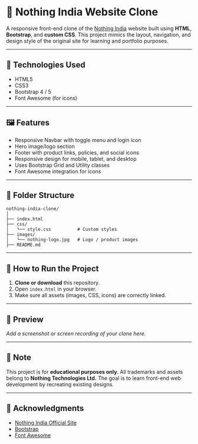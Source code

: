 # 📱 Nothing India Website Clone

A responsive front-end clone of the [Nothing India](https://in.nothing.tech/) website built using **HTML**, **Bootstrap**, and **custom CSS**. This project mimics the layout, navigation, and design style of the original site for learning and portfolio purposes.

---

## 🔧 Technologies Used

- HTML5
- CSS3
- Bootstrap 4 / 5
- Font Awesome (for icons)

---

## 🖼️ Features

- Responsive Navbar with toggle menu and login icon  
- Hero image/logo section  
- Footer with product links, policies, and social icons  
- Responsive design for mobile, tablet, and desktop  
- Uses Bootstrap Grid and Utility classes  
- Font Awesome integration for icons

---

## 📂 Folder Structure

```
nothing-india-clone/
│
├── index.html
├── css/
│   └── style.css          # Custom styles
├── images/
│   └── nothing-logo.jpg   # Logo / product images
├── README.md
```

---

## 🚀 How to Run the Project

1. **Clone or download** this repository.
2. Open `index.html` in your browser.
3. Make sure all assets (images, CSS, icons) are correctly linked.

---

## 📸 Preview

_Add a screenshot or screen recording of your clone here._

---

## 📌 Note

This project is for **educational purposes only**. All trademarks and assets belong to **Nothing Technologies Ltd.** The goal is to learn front-end web development by recreating existing designs.

---

## 🙌 Acknowledgments

- [Nothing India Official Site](https://in.nothing.tech/)
- [Bootstrap](https://getbootstrap.com/)
- [Font Awesome](https://fontawesome.com/)
